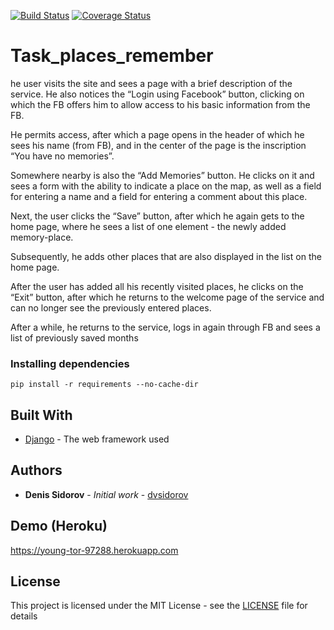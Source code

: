
[![Build Status](https://travis-ci.com/dvsidorov/task_places_remember.svg?branch=master)](https://travis-ci.com/dvsidorov/task_places_remember) [![Coverage Status](https://coveralls.io/repos/github/dvsidorov/task_places_remember/badge.svg?branch=master)](https://coveralls.io/github/dvsidorov/task_places_remember?branch=master)

# Task_places_remember
he user visits the site and sees a page with a brief description of the service. He also notices the “Login using Facebook” button, clicking on which the FB offers him to allow access to his basic information from the FB.

He permits access, after which a page opens in the header of which he sees his name (from FB), and in the center of the page is the inscription “You have no memories”.

Somewhere nearby is also the “Add Memories” button. He clicks on it and sees a form with the ability to indicate a place on the map, as well as a field for entering a name and a field for entering a comment about this place.

Next, the user clicks the “Save” button, after which he again gets to the home page, where he sees a list of one element - the newly added memory-place.

Subsequently, he adds other places that are also displayed in the list on the home page.

After the user has added all his recently visited places, he clicks on the “Exit” button, after which he returns to the welcome page of the service and can no longer see the previously entered places.

After a while, he returns to the service, logs in again through FB and sees a list of previously saved months


### Installing dependencies
~~~
pip install -r requirements --no-cache-dir
~~~


## Built With

* [Django](https://github.com/django/django.git) - The web framework used


## Authors

* **Denis Sidorov** - *Initial work* - [dvsidorov](https://github.com/dvsidorov)


## Demo (Heroku)

https://young-tor-97288.herokuapp.com


## License

This project is licensed under the MIT License - see the [LICENSE](LICENSE) file for details
